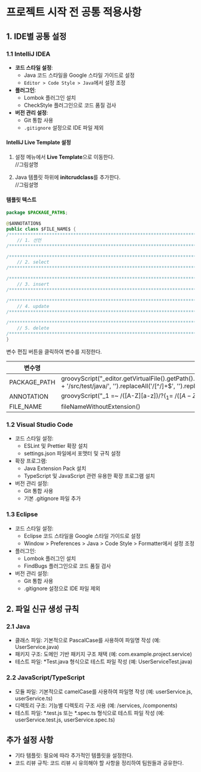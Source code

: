 # 프로젝트 시작 전 공통 적용사항

## 1. IDE별 공통 설정

### 1.1 IntelliJ IDEA
- **코드 스타일 설정**: 
  - Java 코드 스타일을 Google 스타일 가이드로 설정
  - `Editor > Code Style > Java`에서 설정 조정
- **플러그인**:
  - Lombok 플러그인 설치
  - CheckStyle 플러그인으로 코드 품질 검사
- **버전 관리 설정**: 
  - Git 통합 사용
  - `.gitignore` 설정으로 IDE 파일 제외

#### IntelliJ Live Template 설정

1. 설정 메뉴에서 **Live Template**으로 이동한다.  
   //그림설명

2. Java 템플릿 하위에 **initcrudclass**를 추가한다.  
   //그림설명

#### 템플릿 텍스트
```java
package $PACKAGE_PATH$;

@$ANNOTATION$
public class $FILE_NAME$ {
/***********************************************************************************/
    // 1. 선언
/***********************************************************************************/

/***********************************************************************************/
    // 2. select
/***********************************************************************************/

/***********************************************************************************/
    // 3. insert
/***********************************************************************************/

/***********************************************************************************/
    // 4. update
/***********************************************************************************/

/***********************************************************************************/
    // 5. delete
/***********************************************************************************/
}

```


변수 편집 버튼을 클릭하여 변수를 지정한다.

| 변수명      | 값                                                                                                                                                                       |
| ----------- | ------------------------------------------------------------------------------------------------------------------------------------------------------------------------ |
| PACKAGE_PATH| groovyScript("_editor.getVirtualFile().getPath().replace(_editor.getProject().getBaseDir().getPath() + '/src/test/java/', '').replaceAll('/[^/]+$', '').replace('/', '.')") |
| ANNOTATION  | groovyScript("_1 =~ /([A-Z][a-z])$/ ? (_1 =~ /([A-Z][a-z])$/)[0][1] : '1'", "TestController")                                                                          |
| FILE_NAME   | fileNameWithoutExtension()                                                                                                                                              |

### 1.2 Visual Studio Code
- 코드 스타일 설정:
  - ESLint 및 Prettier 확장 설치
  - settings.json 파일에서 포맷터 및 규칙 설정
- 확장 프로그램:
  - Java Extension Pack 설치
  - TypeScript 및 JavaScript 관련 유용한 확장 프로그램 설치
- 버전 관리 설정:
  - Git 통합 사용
  - 기본 .gitignore 파일 추가

### 1.3 Eclipse
- 코드 스타일 설정:
  - Eclipse 코드 스타일을 Google 스타일 가이드로 설정
  - Window > Preferences > Java > Code Style > Formatter에서 설정 조정
- 플러그인:
  - Lombok 플러그인 설치
  - FindBugs 플러그인으로 코드 품질 검사
- 버전 관리 설정:
  - Git 통합 사용
  - .gitignore 설정으로 IDE 파일 제외

## 2. 파일 신규 생성 규칙

### 2.1 Java
- 클래스 파일: 기본적으로 PascalCase를 사용하여 파일명 작성 (예: UserService.java)
- 패키지 구조: 도메인 기반 패키지 구조 채택 (예: com.example.project.service)
- 테스트 파일: *Test.java 형식으로 테스트 파일 작성 (예: UserServiceTest.java)

### 2.2 JavaScript/TypeScript
- 모듈 파일: 기본적으로 camelCase를 사용하여 파일명 작성 (예: userService.js, userService.ts)
- 디렉토리 구조: 기능별 디렉토리 구조 사용 (예: /services, /components)
- 테스트 파일: *.test.js 또는 *.spec.ts 형식으로 테스트 파일 작성 (예: userService.test.js, userService.spec.ts)

## 추가 설정 사항
- 기타 템플릿: 필요에 따라 추가적인 템플릿을 설정한다.
- 코드 리뷰 규칙: 코드 리뷰 시 유의해야 할 사항을 정리하여 팀원들과 공유한다.

